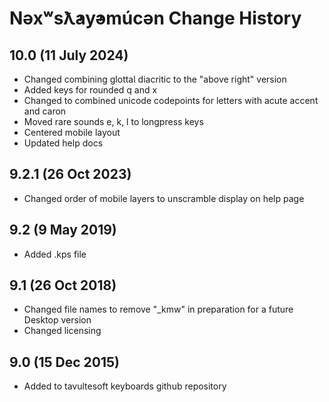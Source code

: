 Nəxʷsƛ̓ay̓əmúcən Change History
============================
10.0 (11 July 2024)
----------------
* Changed combining glottal diacritic to the "above right" version
* Added keys for rounded q and x
* Changed to combined unicode codepoints for letters with acute accent and caron
* Moved rare sounds e, k, l to longpress keys
* Centered mobile layout
* Updated help docs


9.2.1 (26 Oct 2023)
----------------
* Changed order of mobile layers to unscramble display on help page

9.2 (9 May 2019)
----------------
* Added .kps file

9.1 (26 Oct 2018)
-----------------
* Changed file names to remove "_kmw" in preparation for a future Desktop version
* Changed licensing

9.0 (15 Dec 2015)
-----------------

* Added to tavultesoft keyboards github repository
